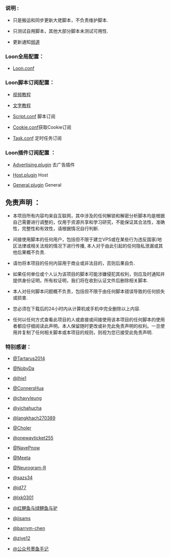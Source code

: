 ### 说明 :

* 只是搬运和同步更新大佬脚本，不负责维护脚本.

* 只测试自用脚本，其他大部分脚本未测试可用性.

* 更新通知[频道](https://t.me/)

### Loon全局配置：

* [Loon.conf](https://raw.githubusercontent.com/laoshur/For-own-use/master/Loon/Loon.conf)

### Loon脚本订阅配置：
* [视频教程](https://youtu.be/F1BEgma4xYA)

* [文字教程](https://github.com/TiyNa/LoonManual)

* [Script.conf](https://raw.githubusercontent.com/laoshur/For-own-use/master/Loon/Script/Script.conf) 脚本订阅

* [Cookie.conf](https://raw.githubusercontent.com/laoshur/For-own-use/master/Loon/Cookie.conf)获取Cookie订阅

* [Task.conf](https://raw.githubusercontent.com/laoshur/For-own-use/master/Loon/Task.conf) 定时任务订阅

### Loon插件订阅配置 ：

* [Advertising.plugin](https://raw.githubusercontent.com/laoshur/For-own-use/master/Loon/Script/Plugin/Block/Advertising.plugin) 去广告插件

* [Host.plugin](https://raw.githubusercontent.com/laoshur/For-own-use/master/Loon/Plugin/Host.plugin) Host

* [General.plugin](https://raw.githubusercontent.com/laoshur/For-own-use/master/Loon/Script/Plugin/General.plugin) General

## 免责声明 ：

* 本项目所有内容均来自互联网，其中涉及的任何解锁和解密分析脚本均是根据自己需要进行调整的，仅用于资源共享和学习研究，不能保证其合法性，准确性，完整性和有效性，请根据情况自行判断.

* 间接使用脚本的任何用户，包括但不限于建立VPS或在某些行为违反国家/地区法律或相关法规的情况下进行传播, 本人对于由此引起的任何隐私泄漏或其他后果概不负责.

* 请勿将本项目的任何内容用于商业或非法目的，否则后果自负.

* 如果任何单位或个人认为该项目的脚本可能涉嫌侵犯其权利，则应及时通知并提供身份证明，所有权证明，我们将在收到认证文件后删除相关脚本.

* 本人对任何脚本问题概不负责，包括但不限于由任何脚本错误导致的任何损失或损害.

* 您必须在下载后的24小时内从计算机或手机中完全删除以上内容.

* 任何以任何方式查看此项目的人或直接或间接使用该本项目的任何脚本的使用者都应仔细阅读此声明。本人保留随时更改或补充此免责声明的权利。一旦使用并复制了任何相关脚本或本项目的规则，则视为您已接受此免责声明.

### 特别感谢：
* [@Tartarus2014](https://github.com/Tartarus2014/)

* [@NobyDa](https://github.com/NobyDa)

* [@lhie1](https://github.com/lhie1)

* [@ConnersHua](https://github.com/DivineEngine)

* [@chavyleung](https://github.com/chavyleung)

* [@yichahucha](https://github.com/yichahucha)

* [@langkhach270389](https://github.com/langkhach270389)

* [@Choler](https://github.com/Choler)

* [@onewayticket255](https://github.com/onewayticket255)

* [@NavePnow](https://github.com/NavePnow)

* [@Meeta](https://github.com/MeetaGit)

* [@Neurogram-R](https://github.com/Neurogram-R)

* [@sazs34](https://github.com/sazs34)

* [@id77](https://github.com/id77)

* [@lxk0301](https://github.com/lxk0301)

* [@红鲤鱼与绿鲤鱼与驴](https://github.com/wangdelu2020)

* [@iisams](https://github.com/iisams/Scripts)

* [@barrym-chen](https://github.com/barrym-chen/Script)

* [@ziye12](https://github.com/ziye12/JavaScript)

* [@公众号墨鱼手记](https://github.com/ddgksf2013)

